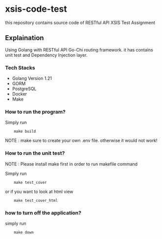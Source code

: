 # xsis-code-test
this repository contains source code of RESTful API XSIS Test Assignment

## Explaination
Using Golang with RESTful API Go-Chi routing framework. it has contains unit test
and Dependency Injection layer.

### Tech Stacks
  <ul>
       <li>Golang Version 1.21</li>
       <li>GORM</li>
       <li>PostgreSQL</li>
       <li>Docker</li>
       <li>Make</li>
  </ul>

### How to run the program?

Simply run 

```
    make build
```

NOTE : make sure to create your own .env file. otherwise it would not work!

### How to run the unit test?

NOTE : Please install make first in order to run makefile command

Simply run 

```
    make test_cover
```

or if you want to look at html view 

```
    make test_cover_html
``` 

### how to turn off the application?

simply run 

```
    make down
```